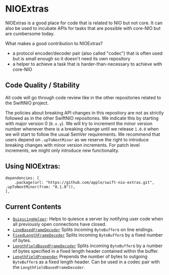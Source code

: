 # NIOExtras

NIOExtras is a good place for code that is related to NIO but not core. It can also be used to incubate APIs for tasks that are possible with core-NIO but are cumbersome today.

What makes a good contribution to NIOExtras?

- a protocol encoder/decoder pair (also called "codec") that is often used but is small enough so it doesn't need its own repository
- a helper to achieve a task that is harder-than-necessary to achieve with core-NIO

## Code Quality / Stability

All code will go through code review like in the other repositories related to the SwiftNIO project.

The policies about breaking API changes in this repository are not as strictly
followed as in the other SwiftNIO repositories. We indicate this by starting
with major version 0 (`0.x.y`). We will try to increment the minor version
number whenever there is a breaking change until we release `1.0.0` when we will
start to follow the usual SemVer requirements. We recommend that users depend on
`.upToNextMinor` as we reserve the right to introduce breaking changes with
minor version increments. For patch level increments, we might only introduce new
functionality.

## Using NIOExtras:

    dependencies: [
        .package(url: "https://github.com/apple/swift-nio-extras.git", .upToNextMinor(from: "0.1.0")),
    ],

## Current Contents

- [`QuiescingHelper`](Sources/NIOExtras/QuiescingHelper.swift): Helps to quiesce
  a server by notifying user code when all previously open connections have closed.
- [`LineBasedFrameDecoder`](Sources/NIOExtras/LineBasedFrameDecoder.swift) Splits incoming `ByteBuffer`s on line endings.
- [`FixedLengthFrameDecoder`](Sources/NIOExtras/FixedLengthFrameDecoder.swift) Splits incoming `ByteBuffer`s by a fixed number of bytes.
- [`LengthFieldBasedFrameDecoder`](Sources/NIOExtras/LengthFieldBasedFrameDecoder.swift) Splits incoming `ByteBuffer`s by a number of bytes specified in a fixed length header contained within the buffer.
- [`LengthFieldPrepender`](Sources/NIOExtras/LengthFieldBasedFrameDecoder.swift) Prepends the number of bytes to outgoing `ByteBuffer`s as a fixed length header. Can be used in a codec pair with the `LengthFieldBasedFrameDecoder`.
